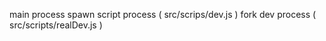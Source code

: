 main process
spawn script process ( src/scrips/dev.js )
fork dev process ( src/scripts/realDev.js )
